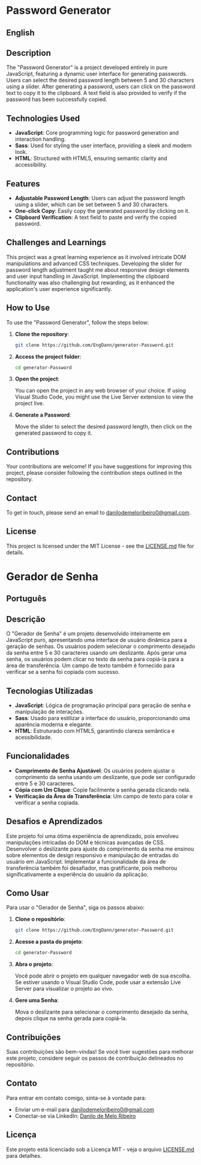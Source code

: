 # Password Generator

## English

## Description

The "Password Generator" is a project developed entirely in pure JavaScript, featuring a dynamic user interface for generating passwords. Users can select the desired password length between 5 and 30 characters using a slider. After generating a password, users can click on the password text to copy it to the clipboard. A text field is also provided to verify if the password has been successfully copied.

## Technologies Used

-   **JavaScript**: Core programming logic for password generation and interaction handling.
-   **Sass**: Used for styling the user interface, providing a sleek and modern look.
-   **HTML**: Structured with HTML5, ensuring semantic clarity and accessibility.

## Features

-   **Adjustable Password Length**: Users can adjust the password length using a slider, which can be set between 5 and 30 characters.
-   **One-click Copy**: Easily copy the generated password by clicking on it.
-   **Clipboard Verification**: A text field to paste and verify the copied password.

## Challenges and Learnings

This project was a great learning experience as it involved intricate DOM manipulations and advanced CSS techniques. Developing the slider for password length adjustment taught me about responsive design elements and user input handling in JavaScript. Implementing the clipboard functionality was also challenging but rewarding, as it enhanced the application's user experience significantly.

## How to Use

To use the "Password Generator", follow the steps below:

1. **Clone the repository**:

    ```bash
    git clone https://github.com/EngDann/generator-Password.git
    ```

2. **Access the project folder**:

    ```bash
    cd generator-Password
    ```

3. **Open the project**:

    You can open the project in any web browser of your choice. If using Visual Studio Code, you might use the Live Server extension to view the project live.

4. **Generate a Password**:

    Move the slider to select the desired password length, then click on the generated password to copy it.

## Contributions

Your contributions are welcome! If you have suggestions for improving this project, please consider following the contribution steps outlined in the repository.

## Contact

To get in touch, please send an email to [danilodemeloribeiro0@gmail.com](mailto:danilodemeloribeiro0@gmail.com).

## License

This project is licensed under the MIT License - see the [LICENSE.md](https://github.com/EngDann/generator-Password/blob/main/LICENSE) file for details.

# Gerador de Senha

## Português

## Descrição

O "Gerador de Senha" é um projeto desenvolvido inteiramente em JavaScript puro, apresentando uma interface de usuário dinâmica para a geração de senhas. Os usuários podem selecionar o comprimento desejado da senha entre 5 e 30 caracteres usando um deslizante. Após gerar uma senha, os usuários podem clicar no texto da senha para copiá-la para a área de transferência. Um campo de texto também é fornecido para verificar se a senha foi copiada com sucesso.

## Tecnologias Utilizadas

-   **JavaScript**: Lógica de programação principal para geração de senha e manipulação de interações.
-   **Sass**: Usado para estilizar a interface do usuário, proporcionando uma aparência moderna e elegante.
-   **HTML**: Estruturado com HTML5, garantindo clareza semântica e acessibilidade.

## Funcionalidades

-   **Comprimento de Senha Ajustável**: Os usuários podem ajustar o comprimento da senha usando um deslizante, que pode ser configurado entre 5 e 30 caracteres.
-   **Cópia com Um Clique**: Copie facilmente a senha gerada clicando nela.
-   **Verificação da Área de Transferência**: Um campo de texto para colar e verificar a senha copiada.

## Desafios e Aprendizados

Este projeto foi uma ótima experiência de aprendizado, pois envolveu manipulações intricadas do DOM e técnicas avançadas de CSS. Desenvolver o deslizante para ajuste do comprimento da senha me ensinou sobre elementos de design responsivo e manipulação de entradas do usuário em JavaScript. Implementar a funcionalidade da área de transferência também foi desafiador, mas gratificante, pois melhorou significativamente a experiência do usuário da aplicação.

## Como Usar

Para usar o "Gerador de Senha", siga os passos abaixo:

1. **Clone o repositório**:

    ```bash
    git clone https://github.com/EngDann/generator-Password.git
    ```

2. **Acesse a pasta do projeto**:

    ```bash
    cd generator-Password
    ```

3. **Abra o projeto**:

    Você pode abrir o projeto em qualquer navegador web de sua escolha. Se estiver usando o Visual Studio Code, pode usar a extensão Live Server para visualizar o projeto ao vivo.

4. **Gere uma Senha**:

    Mova o deslizante para selecionar o comprimento desejado da senha, depois clique na senha gerada para copiá-la.

## Contribuições

Suas contribuições são bem-vindas! Se você tiver sugestões para melhorar este projeto, considere seguir os passos de contribuição delineados no repositório.

## Contato

Para entrar em contato comigo, sinta-se à vontade para:

-   Enviar um e-mail para [danilodemeloribeiro0@gmail.com](mailto:danilodemeloribeiro0@gmail.com)
-   Conectar-se via LinkedIn: [Danilo de Melo Ribeiro](https://www.linkedin.com/in/engdann/)

## Licença

Este projeto está licenciado sob a Licença MIT - veja o arquivo [LICENSE.md](LICENSE.md) para detalhes.
